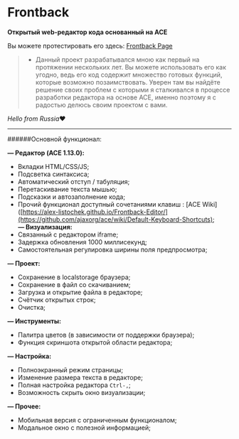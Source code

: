 # Frontback
**Открытый web-редактор кода основанный на ACE**

Вы можете протестировать его здесь: [Frontback Page](https://alex-listochek.github.io/Frontback-Editor/)

>- Данный проект разрабатывался мною как первый на протяжении нескольких лет.
  Вы можете использовать его как угодно, ведь его код содержит множество готовых функций, которые возможно позаимствовать.
  Уверен там вы найдёте решение своих проблем с которыми я сталкивался в процессе разработки редактора на основе ACE, именно поэтому я с радостью делюсь своим проектом с вами.

 *Hello from Russia*❤
 
 ***
 ######Основной функционал:
 
**— Редактор (ACE 1.13.0):**
- Вкладки HTML/CSS/JS;
- Подсветка синтаксиса;
- Автоматический отступ / табуляция;
- Перетаскивание текста мышью;
- Подсказки и автозаполнение кода;
- Прочий функционал доступный сочетаниями клавиш : [ACE Wiki]([https://alex-listochek.github.io/Frontback-Editor/](https://github.com/ajaxorg/ace/wiki/Default-Keyboard-Shortcuts);    
**— Визуализация:**
- Связанный с редактором iframe;
- Задержка обновления 1000 миллисекунд;
- Самостоятельная регулировка ширины поля предпросмотра;

**— Проект:**
- Сохранение в localstorage браузера;
- Сохранение в файл со скачиванием;
- Загрузка и открытие файла в редакторе;
- Счётчик открытых строк;
- Очистка;

**— Инструменты:**
- Палитра цветов (в зависимости от поддержки браузера);
- Функция скриншота открытой области редактора;

**— Настройка:**
- Полноэкранный режим страницы;
- Изменение размера текста в редакторе;
- Полная настройка редактора ```Ctrl-,```;
- Возможность скрыть окно визуализации;

**— Прочее:**
- Мобильная версия с ограниченным функционалом;
- Модальное окно с полезной информацией;
